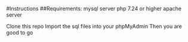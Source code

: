 #Instructions
##Requirements:
  mysql server
  php 7.24 or higher
  apache server

Clone this repo
Import the sql files into your phpMyAdmin
Then you are good to go
